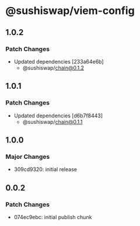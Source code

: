 # @sushiswap/viem-config

## 1.0.2

### Patch Changes

- Updated dependencies [233a64e6b]
  - @sushiswap/chain@0.1.2

## 1.0.1

### Patch Changes

- Updated dependencies [d6b7f8443]
  - @sushiswap/chain@0.1.1

## 1.0.0

### Major Changes

- 309cd9320: initial release

## 0.0.2

### Patch Changes

- 074ec9ebc: initial publish chunk

